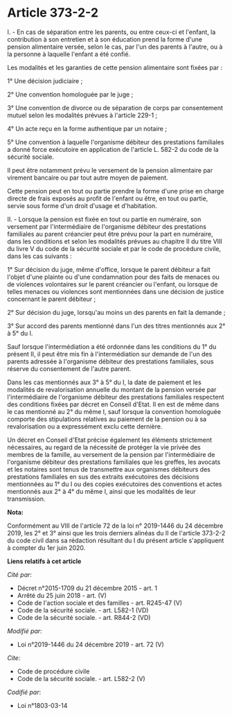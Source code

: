 # Article 373-2-2

I. - En cas de séparation entre les parents, ou entre ceux-ci et l'enfant, la contribution à son entretien et à son éducation
prend la forme d'une pension alimentaire versée, selon le cas, par l'un des parents à l'autre, ou à la personne à laquelle
l'enfant a été confié.

Les modalités et les garanties de cette pension alimentaire sont fixées par :

1° Une décision judiciaire ;

2° Une convention homologuée par le juge ;

3° Une convention de divorce ou de séparation de corps par consentement mutuel selon les modalités prévues à l'article
229-1 ;

4° Un acte reçu en la forme authentique par un notaire ;

5° Une convention à laquelle l'organisme débiteur des prestations familiales a donné force exécutoire en application de
l'article L. 582-2 du code de la sécurité sociale.

Il peut être notamment prévu le versement de la pension alimentaire par virement bancaire ou par tout autre moyen de
paiement.

Cette pension peut en tout ou partie prendre la forme d'une prise en charge directe de frais exposés au profit de l'enfant ou
être, en tout ou partie, servie sous forme d'un droit d'usage et d'habitation.

II. - Lorsque la pension est fixée en tout ou partie en numéraire, son versement par l'intermédiaire de l'organisme débiteur
des prestations familiales au parent créancier peut être prévu pour la part en numéraire, dans les conditions et selon les
modalités prévues au chapitre II du titre VIII du livre V du code de la sécurité sociale et par le code de procédure civile,
dans les cas suivants :

1° Sur décision du juge, même d'office, lorsque le parent débiteur a fait l'objet d'une plainte ou d'une condamnation pour
des faits de menaces ou de violences volontaires sur le parent créancier ou l'enfant, ou lorsque de telles menaces ou
violences sont mentionnées dans une décision de justice concernant le parent débiteur ;

2° Sur décision du juge, lorsqu'au moins un des parents en fait la demande ;

3° Sur accord des parents mentionné dans l'un des titres mentionnés aux 2° à 5° du I.

Sauf lorsque l'intermédiation a été ordonnée dans les conditions du 1° du présent II, il peut être mis fin à l'intermédiation
sur demande de l'un des parents adressée à l'organisme débiteur des prestations familiales, sous réserve du consentement de
l'autre parent.

Dans les cas mentionnés aux 3° à 5° du I, la date de paiement et les modalités de revalorisation annuelle du montant de la
pension versée par l'intermédiaire de l'organisme débiteur des prestations familiales respectent des conditions fixées par
décret en Conseil d'Etat. Il en est de même dans le cas mentionné au 2° du même I, sauf lorsque la convention homologuée
comporte des stipulations relatives au paiement de la pension ou à sa revalorisation ou a expressément exclu cette dernière.

Un décret en Conseil d'Etat précise également les éléments strictement nécessaires, au regard de la nécessité de protéger la
vie privée des membres de la famille, au versement de la pension par l'intermédiaire de l'organisme débiteur des prestations
familiales que les greffes, les avocats et les notaires sont tenus de transmettre aux organismes débiteurs des prestations
familiales en sus des extraits exécutoires des décisions mentionnées au 1° du I ou des copies exécutoires des conventions et
actes mentionnés aux 2° à 4° du même I, ainsi que les modalités de leur transmission.

**Nota:**

Conformément au VIII de l'article 72 de la loi n° 2019-1446 du 24 décembre 2019, les 2° et 3° ainsi que les trois derniers
alinéas du II de l'article 373-2-2 du code civil dans sa rédaction résultant du I du présent article s'appliquent à compter
du 1er juin 2020.

**Liens relatifs à cet article**

_Cité par_:

  - Décret n°2015-1709 du 21 décembre 2015 - art. 1
  - Arrêté du 25 juin 2018 - art. (V)
  - Code de l'action sociale et des familles - art. R245-47 (V)
  - Code de la sécurité sociale. - art. L582-1 (VD)
  - Code de la sécurité sociale. - art. R844-2 (VD)

_Modifié par_:

  - Loi n°2019-1446 du 24 décembre 2019 - art. 72 (V)

_Cite_:

  - Code de procédure civile
  - Code de la sécurité sociale. - art. L582-2 (V)

_Codifié par_:

  - Loi n°1803-03-14
